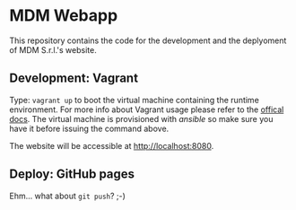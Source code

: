 # MDM Webapp
This repository contains the code for the development and the deplyoment of MDM S.r.l.'s website.

## Development: Vagrant
Type: `vagrant up` to boot the virtual machine containing the runtime environment. For more info about Vagrant usage please refer to the [offical docs](https://www.vagrantup.com/).
The virtual machine is provisioned with _ansible_ so make sure you have it before issuing the command above.

The website will be accessible at  [http://localhost:8080](http://localhost:8080).

## Deploy: GitHub pages
Ehm... what about `git push`? ;-)

